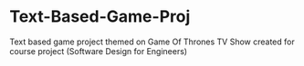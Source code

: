 # Text-Based-Game-Proj
Text based game project themed on Game Of Thrones TV Show created for course project (Software Design for Engineers)
